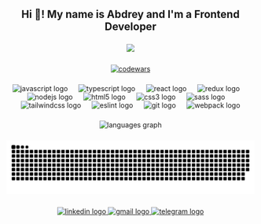 <h2 align="center">
Hi 👋! My name is Abdrey and I'm a Frontend Developer
</h2>

###

<div align="center">
  <img src="https://profile-counter.glitch.me/0DiNEC/count.svg?"  />
</div>


###


<div align="center">

[![codewars](https://www.codewars.com/users/0DiNEC/badges/large)](https://www.codewars.com/users/0DiNEC)

</div>

###

<div align="center">
  <img src="https://cdn.jsdelivr.net/gh/devicons/devicon/icons/javascript/javascript-original.svg" height="60" alt="javascript logo"  />
  <img width="14" />
  <img src="https://cdn.jsdelivr.net/gh/devicons/devicon/icons/typescript/typescript-original.svg" height="60" alt="typescript logo"  />
  <img width="14" />
  <img src="https://cdn.jsdelivr.net/gh/devicons/devicon/icons/react/react-original.svg" height="60" alt="react logo"  />
  <img width="14" />
  <img src="https://skillicons.dev/icons?i=redux" height="60" alt="redux logo"  />
  <img width="14" />
  <img src="https://skillicons.dev/icons?i=nodejs" height="60" alt="nodejs logo"  />
  <img width="14" />
  <img src="https://cdn.jsdelivr.net/gh/devicons/devicon/icons/html5/html5-original.svg" height="60" alt="html5 logo"  />
  <img width="14" />
  <img src="https://cdn.jsdelivr.net/gh/devicons/devicon/icons/css3/css3-original.svg" height="60" alt="css3 logo"  />
  <img width="14" />
  <img src="https://cdn.jsdelivr.net/gh/devicons/devicon/icons/sass/sass-original.svg" height="60" alt="sass logo"  />
  <img width="14" />
  <img src="https://cdn.simpleicons.org/tailwindcss/06B6D4" height="60" alt="tailwindcss logo"  />
  <img width="14" />
  <img src="https://cdn.jsdelivr.net/gh/devicons/devicon/icons/eslint/eslint-original.svg" height="60" alt="eslint logo"  />
  <img width="14" />
  <img src="https://cdn.jsdelivr.net/gh/devicons/devicon/icons/git/git-original.svg" height="60" alt="git logo"  />
  <img width="14" />
  <img src="https://skillicons.dev/icons?i=webpack" height="60" alt="webpack logo"  />
</div>

###

<div align="center">
  <img src="https://github-readme-stats.vercel.app/api/top-langs?username=0DiNEC&locale=en&hide_title=false&layout=compact&card_width=320&langs_count=5&theme=rose_pine&hide_border=false" height="250" alt="languages graph"  />
</div>

###

<img src="./snake.svg" alt="Snake animation"/>

###

<div align="center">
  <a href="https://www.linkedin.com/in/odin-as/" target="_blank">
    <img src="https://raw.githubusercontent.com/maurodesouza/profile-readme-generator/master/src/assets/icons/social/linkedin/default.svg" width="100" height="60" alt="linkedin logo"  />
  </a>
  <a href="mailto:as.odinson@gmail.com" target="_blank">
    <img src="https://raw.githubusercontent.com/maurodesouza/profile-readme-generator/master/src/assets/icons/social/gmail/default.svg" width="100" height="60" alt="gmail logo"  />
  </a>
  <a href="https://t.me/As1ODiN" target="_blank">
    <img src="https://raw.githubusercontent.com/maurodesouza/profile-readme-generator/master/src/assets/icons/social/telegram/default.svg" width="100" height="60" alt="telegram logo"  />
  </a>
</div>

###
